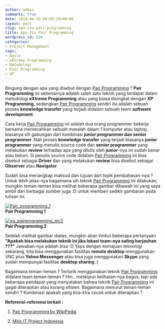 ```yaml
---
author: admin
comments: true
date: 2010-04-18 08:50:29+00:00
layout: post
slug: apa-itu-pair-programming
title: Apa Itu Pair Programming
wordpress_id: 528
categories:
- Project Management
tags:
- Agile
- eXtreme Programming
- Metodologi
- Pair Programming
- XP
---
```


Bingung dengan apa yang disebut dengan [Pair Programming](http://en.wikipedia.org/wiki/Pair_programming) ? **Pair Programming** ini sebenarnya adalah salah satu teknik yang terdapat dalam metodologi **eXtreme Programming** atau yang biasa disingkat dengan **XP Programming**, sedangkan [Pair Programming](http://en.wikipedia.org/wiki/Pair_programming) sendiri itu adalah sebuah proses **knowledge transfer** yang terjadi didalam sebuah team **software development**. 

Cara kerja [Pair Programming](http://en.wikipedia.org/wiki/Pair_programming) ini adalah dua orang programmer bekerja bersama memecahkan sebuah masalah dalam 1 komputer atau laptop, biasanya sih gabungan dari kombinasi **junior programmer dan senior programmer**. Nah proses **knowledge transfer** yang terjadi biasanya **junior programmer** yang menulis source code dan **senior programmer** yang melakukan **review** terhadap apa yang dilulis oleh **junior**-nya ini sudah benar atau belum. Si penulis source code didalam [Pair Programming](http://en.wikipedia.org/wiki/Pair_programming) ini bisa disebut sebagai **Driver** dan yang melakukan **review** bisa disebut sebagai **Observer** atau **Navigator**.

Sudah bisa menangkap maksud dan tujuan dari topik pembahasan-nya ? Untuk lebih jelas-nya bagaimana sih teknik [Pair Programming](http://en.wikipedia.org/wiki/Pair_programming) ini dilakukan, mungkin teman-teman bisa melihat beberapa gambar dibawah ini yang saya ambil dari berbagai sumber juga :D untuk memberi sedikit gambaran pada tulisan ini.







    
[![Pair_programming_1](http://farm5.static.flickr.com/4054/4529069470_239e46bc5d.jpg)](http://www.flickr.com/photos/10243554@N02/4529069470/)  
**Pair Programming 1**

    
[![xp_pairprogramming_pic2](http://farm5.static.flickr.com/4059/4529069480_53c1b7e1bd_o.png)](http://www.flickr.com/photos/10243554@N02/4529069480/)  
**Pair Programming 2**



<!-- more -->
Setelah melihat gambar diatas, mungkin akan timbul beberapa pertanyaan **"Apakah bisa melakukan teknik ini jika lokasi team-nya saling berjauhan ???"** Jawaban-nya adalah bisa :D Yaps dengan kemajuan teknologi sekarang, kita bisa menggunakan fasilitas **remote desktop** menggunakan VNC plus **Yahoo Messenger** atau bisa juga menggunakan **Skype** yang sudah mempunyai fasilitas **desktop sharing** :)

Bagaimana teman-teman ? Tertarik menggunakan teknik [Pair Programming](http://en.wikipedia.org/wiki/Pair_programming) didalam team teman-teman ? Hm.. meskipun kelihatan-nya bagus, tapi ada beberapa pendapat yang menyatakan bahwa teknik [Pair Programming](http://en.wikipedia.org/wiki/Pair_programming) ini gagal diterapkan atau kurang efisien. Bagaimana menurut teman-teman sendiri ? Kombinasi apakah yang kira-kira cocok untuk diterapkan ? 

**Referensi-referensi terkait :**




  1. [Pair Programming by WikiPedia](http://en.wikipedia.org/wiki/Pair_programming)


  2. [Milis IT Project Indonesia](mailto:it-project-indonesia@googlegroups.com)



